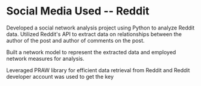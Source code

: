 # Social Media Used -- Reddit

Developed a social network analysis project using Python to analyze Reddit data. Utilized Reddit's API to extract data on relationships between the author of the post and author of comments on the post.

Built a network model to represent the extracted data and employed network measures for analysis.

Leveraged PRAW library for efficient data retrieval from Reddit and Reddit developer account was used to get the key
